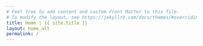 ```yaml
---
# Feel free to add content and custom Front Matter to this file.
# To modify the layout, see https://jekyllrb.com/docs/themes/#overriding-theme-defaults
title: Home | {{ site.title }}
layout: home_alt
permalink: /
---
```

